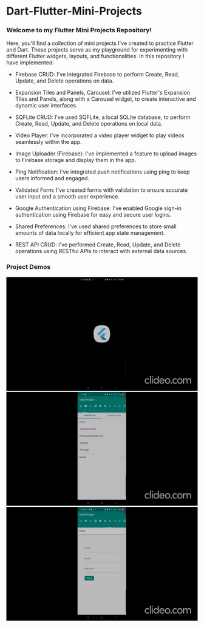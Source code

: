 # Dart-Flutter-Mini-Projects

### Welcome to my Flutter Mini Projects Repository!

Here, you'll find a collection of mini projects I've created to practice Flutter and Dart. These projects serve as my playground for experimenting with different Flutter widgets, layouts, and functionalities. In this repository I have implemented:

- Firebase CRUD: I've integrated Firebase to perform Create, Read, Update, and Delete operations on data.

- Expansion Tiles and Panels, Carousel: I've utilized Flutter's Expansion Tiles and Panels, along with a Carousel widget, to create interactive and dynamic user interfaces.

- SQFLite CRUD: I've used SQFLite, a local SQLite database, to perform Create, Read, Update, and Delete operations on local data.

- Video Player: I've incorporated a video player widget to play videos seamlessly within the app.

- Image Uploader (Firebase): I've implemented a feature to upload images to Firebase storage and display them in the app.

- Ping Notification: I've integrated push notifications using ping to keep users informed and engaged.

- Validated Form: I've created forms with validation to ensure accurate user input and a smooth user experience.

- Google Authentication using Firebase: I've enabled Google sign-in authentication using Firebase for easy and secure user logins.

- Shared Preferences: I've used shared preferences to store small amounts of data locally for efficient app state management.

- REST API CRUD: I've performed Create, Read, Update, and Delete operations using RESTful APIs to interact with external data sources.


### Project Demos

<img src="https://github.com/Maryam-Ejaz/Dart-Flutter-Mini-Projects/blob/main/demo_1.gif" width="1300" height= "300" />
<img src="https://github.com/Maryam-Ejaz/Dart-Flutter-Mini-Projects/blob/main/demo_2.gif" width="1300" height= "300" />
<img src="https://github.com/Maryam-Ejaz/Dart-Flutter-Mini-Projects/blob/main/demo_3.gif" width="1300" height= "300" />

